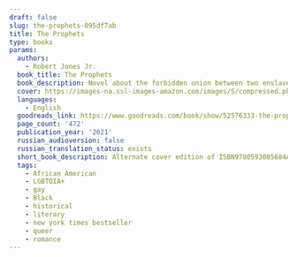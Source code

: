 ```yaml
---
draft: false
slug: the-prophets-095df7ab
title: The Prophets
type: books
params:
  authors:
    - Robert Jones Jr.
  book_title: The Prophets
  book_description: Novel about the forbidden union between two enslaved young men on a Deep South plantation, the refuge they find in each other, and a betrayal that threatens their existence.Isaiah was Samuel’s and Samuel was Isaiah’s. That was the way it was since the beginning, and the way it was to be until the end. In the barn they tended to the animals, but also to each other, transforming the hollowed-out shed into a place of human refuge, a source of intimacy and hope in a world ruled by vicious masters. But when an older man—a fellow slave—seeks to gain favor by preaching the master’s gospel on the plantation, the enslaved begin to turn on their own. Isaiah and Samuel’s love, which was once so simple, is seen as sinful and a clear danger to the plantation’s harmony.With a lyricism reminiscent of Toni Morrison, Robert Jones, Jr. fiercely summons the voices of slaver and the enslaved alike to tell the story of these two men; from Amos the preacher to the calculating slave-master himself to the long line of women that surround them, women who have carried the soul of the plantation on their shoulders. As tensions build and the weight of centuries—of ancestors and future generations to come—culminate in a climactic reckoning, The Prophets masterfully reveals the pain and suffering of inheritance, but is also shot through with hope, beauty, and truth, portraying the enormous, heroic power of love.
  cover: https://images-na.ssl-images-amazon.com/images/S/compressed.photo.goodreads.com/books/1584823829i/52576333.jpg
  languages:
    - English
  goodreads_link: https://www.goodreads.com/book/show/52576333-the-prophets
  page_count: '472'
  publication_year: '2021'
  russian_audioversion: false
  russian_translation_status: exists
  short_book_description: Alternate cover edition of ISBN9780593085684A novel about the forbidden union between two enslaved young men on a Deep South plantation, the refuge they find in each other, and a betrayal that...
  tags:
    - African American
    - LGBTQIA+
    - gay
    - Black
    - historical
    - literary
    - new york times bestseller
    - queer
    - romance
---
```


